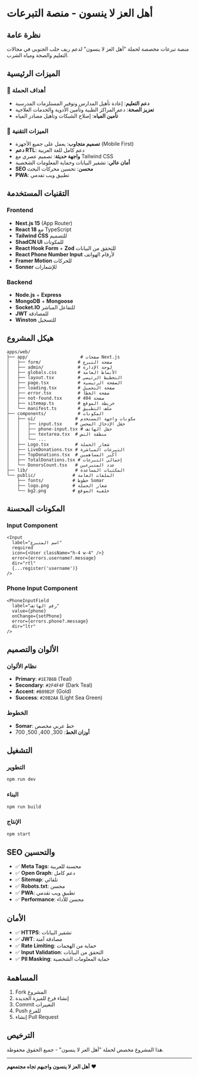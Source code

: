 # أهل العز لا ينسون - منصة التبرعات

## نظرة عامة

منصة تبرعات مخصصة لحملة "أهل العز لا ينسون" لدعم ريف حلب الجنوبي في مجالات التعليم والصحة ومياه الشرب.

## الميزات الرئيسية

### 🎯 أهداف الحملة
- **دعم التعليم**: إعادة تأهيل المدارس وتوفير المستلزمات المدرسية
- **تعزيز الصحة**: دعم المراكز الطبية وتأمين الأدوية والخدمات العلاجية
- **تأمين المياه**: إصلاح الشبكات وتأهيل مصادر المياه

### 🚀 الميزات التقنية
- **تصميم متجاوب**: يعمل على جميع الأجهزة (Mobile First)
- **دعم RTL**: دعم كامل للغة العربية
- **واجهة حديثة**: تصميم عصري مع Tailwind CSS
- **أمان عالي**: تشفير البيانات وحماية المعلومات الشخصية
- **SEO محسن**: تحسين محركات البحث
- **PWA**: تطبيق ويب تقدمي

## التقنيات المستخدمة

### Frontend
- **Next.js 15** (App Router)
- **React 18** مع TypeScript
- **Tailwind CSS** للتصميم
- **ShadCN UI** للمكونات
- **React Hook Form** + **Zod** للتحقق من البيانات
- **React Phone Number Input** لأرقام الهواتف
- **Framer Motion** للحركات
- **Sonner** للإشعارات

### Backend
- **Node.js** + **Express**
- **MongoDB** + **Mongoose**
- **Socket.IO** للتفاعل المباشر
- **JWT** للمصادقة
- **Winston** للتسجيل

## هيكل المشروع

```
apps/web/
├── app/                    # صفحات Next.js
│   ├── form/              # صفحة التبرع
│   ├── admin/             # لوحة الإدارة
│   ├── globals.css        # الأنماط العامة
│   ├── layout.tsx         # التخطيط الرئيسي
│   ├── page.tsx           # الصفحة الرئيسية
│   ├── loading.tsx        # صفحة التحميل
│   ├── error.tsx          # صفحة الخطأ
│   ├── not-found.tsx      # صفحة 404
│   ├── sitemap.ts         # خريطة الموقع
│   └── manifest.ts        # ملف التطبيق
├── components/            # المكونات
│   ├── ui/               # مكونات واجهة المستخدم
│   │   ├── input.tsx     # حقل الإدخال المحسن
│   │   ├── phone-input.tsx # حقل الهاتف
│   │   ├── textarea.tsx  # منطقة النص
│   │   └── ...
│   ├── Logo.tsx          # شعار الحملة
│   ├── LiveDonations.tsx # التبرعات المباشرة
│   ├── TopDonations.tsx  # أكبر المساهمين
│   ├── TotalDonations.tsx # إجمالي التبرعات
│   └── DonorsCount.tsx   # عدد المتبرعين
├── lib/                  # المكتبات المساعدة
└── public/              # الملفات العامة
    ├── fonts/           # خطوط Somar
    ├── logo.png         # شعار الحملة
    └── bg2.png          # خلفية الموقع
```

## المكونات المحسنة

### Input Component
```tsx
<Input
  label="اسم المتبرع"
  required
  icon={<User className="h-4 w-4" />}
  error={errors.username?.message}
  dir="rtl"
  {...register('username')}
/>
```

### Phone Input Component
```tsx
<PhoneInputField
  label="رقم الهاتف"
  value={phone}
  onChange={setPhone}
  error={errors.phone?.message}
  dir="ltr"
/>
```

## الألوان والتصميم

### نظام الألوان
- **Primary**: `#1E7B6B` (Teal)
- **Secondary**: `#2F4F4F` (Dark Teal)
- **Accent**: `#B89B2F` (Gold)
- **Success**: `#20B2AA` (Light Sea Green)

### الخطوط
- **Somar**: خط عربي مخصص
- **أوزان الخط**: 300, 400, 500, 700

## التشغيل

### التطوير
```bash
npm run dev
```

### البناء
```bash
npm run build
```

### الإنتاج
```bash
npm start
```

## SEO والتحسين

- ✅ **Meta Tags**: محسنة للعربية
- ✅ **Open Graph**: دعم كامل
- ✅ **Sitemap**: تلقائي
- ✅ **Robots.txt**: محسن
- ✅ **PWA**: تطبيق ويب تقدمي
- ✅ **Performance**: محسن للأداء

## الأمان

- ✅ **HTTPS**: تشفير البيانات
- ✅ **JWT**: مصادقة آمنة
- ✅ **Rate Limiting**: حماية من الهجمات
- ✅ **Input Validation**: التحقق من البيانات
- ✅ **PII Masking**: حماية المعلومات الشخصية

## المساهمة

1. Fork المشروع
2. إنشاء فرع للميزة الجديدة
3. Commit التغييرات
4. Push للفرع
5. إنشاء Pull Request

## الترخيص

هذا المشروع مخصص لحملة "أهل العز لا ينسون" - جميع الحقوق محفوظة.

---

**أهل العز لا ينسون واجبهم تجاه مجتمعهم** ❤️
